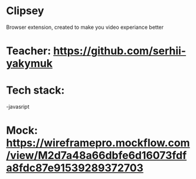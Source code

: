 # Clipsey
Browser extension, created to make you video experiance better

# Teacher: https://github.com/serhii-yakymuk

# Tech stack:
  -javasript
  
# Mock: https://wireframepro.mockflow.com/view/M2d7a48a66dbfe6d16073fdfa8fdc87e91539289372703
 
